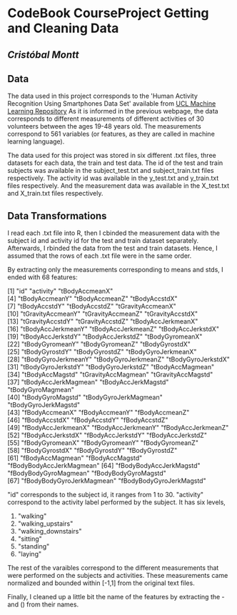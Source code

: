 # CodeBook CourseProject Getting and Cleaning Data 
## *Cristóbal Montt*

## Data

The data used in this project corresponds to the 'Human Activity Recognition
Using Smartphones Data Set' available from [UCL Machine Learning Repository](http://archive.ics.uci.edu/ml/datasets/Human+Activity+Recognition+Using+Smartphones)
As it is informed in the previous webpage, the data corresponds to different
measurements of different activities of 30 volunteers between the ages 19-48 years old.
The measurements correspond to 561 variables (or features, as they are called in machine learning
language). 

The data used for this project was stored in six different .txt files, three datasets
for each data, the train and test data.
The id of the test and train subjects was available in the subject_test.txt and subject_train.txt files
respectively.
The activity id was available in the y_test.txt and y_train.txt files respectively.
And the measurement data was available in the X_test.txt and X_train.txt files respectively.

## Data Transformations

I read each .txt file into R, then I cbinded the measurement data with the subject id and activity id 
for the test and train dataset separately. Afterwards, I rbinded the data from the test and train datasets. Hence,
I assumed that the rows of each .txt file were in the same order.

By extracting only the measurements corresponding to means and stds, I ended with 68 features:

 [1] "id"                       "activity"                 "tBodyAccmeanX"           
 [4] "tBodyAccmeanY"            "tBodyAccmeanZ"            "tBodyAccstdX"            
 [7] "tBodyAccstdY"             "tBodyAccstdZ"             "tGravityAccmeanX"        
[10] "tGravityAccmeanY"         "tGravityAccmeanZ"         "tGravityAccstdX"         
[13] "tGravityAccstdY"          "tGravityAccstdZ"          "tBodyAccJerkmeanX"       
[16] "tBodyAccJerkmeanY"        "tBodyAccJerkmeanZ"        "tBodyAccJerkstdX"        
[19] "tBodyAccJerkstdY"         "tBodyAccJerkstdZ"         "tBodyGyromeanX"          
[22] "tBodyGyromeanY"           "tBodyGyromeanZ"           "tBodyGyrostdX"           
[25] "tBodyGyrostdY"            "tBodyGyrostdZ"            "tBodyGyroJerkmeanX"      
[28] "tBodyGyroJerkmeanY"       "tBodyGyroJerkmeanZ"       "tBodyGyroJerkstdX"       
[31] "tBodyGyroJerkstdY"        "tBodyGyroJerkstdZ"        "tBodyAccMagmean"         
[34] "tBodyAccMagstd"           "tGravityAccMagmean"       "tGravityAccMagstd"       
[37] "tBodyAccJerkMagmean"      "tBodyAccJerkMagstd"       "tBodyGyroMagmean"        
[40] "tBodyGyroMagstd"          "tBodyGyroJerkMagmean"     "tBodyGyroJerkMagstd"     
[43] "fBodyAccmeanX"            "fBodyAccmeanY"            "fBodyAccmeanZ"           
[46] "fBodyAccstdX"             "fBodyAccstdY"             "fBodyAccstdZ"            
[49] "fBodyAccJerkmeanX"        "fBodyAccJerkmeanY"        "fBodyAccJerkmeanZ"       
[52] "fBodyAccJerkstdX"         "fBodyAccJerkstdY"         "fBodyAccJerkstdZ"        
[55] "fBodyGyromeanX"           "fBodyGyromeanY"           "fBodyGyromeanZ"          
[58] "fBodyGyrostdX"            "fBodyGyrostdY"            "fBodyGyrostdZ"           
[61] "fBodyAccMagmean"          "fBodyAccMagstd"           "fBodyBodyAccJerkMagmean" 
[64] "fBodyBodyAccJerkMagstd"   "fBodyBodyGyroMagmean"     "fBodyBodyGyroMagstd"     
[67] "fBodyBodyGyroJerkMagmean" "fBodyBodyGyroJerkMagstd" 

"id" corresponds to the subject id, it ranges from 1 to 30.
"activity" correspond to the activity label performed by the subject. It has six levels,

1. "walking" 
2. "walking_upstairs" 
3. "walking_downstairs"
4. "sitting"  
5. "standing"   
6. "laying"  

The rest of the varaibles correspond to the different measurements that were performed on the
subjects and activities. These measurements came normalized and bounded within [-1,1] from the original
text files.

Finally, I cleaned up a little bit the name of the features by extracting the - and () from their
names.

